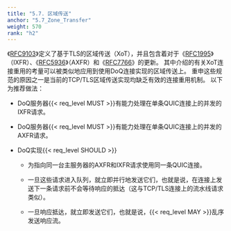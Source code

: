 ```yaml
---
title: "5.7. 区域传送"
anchor: "5.7_Zone_Transfer"
weight: 570
rank: "h2"
---
```


《[RFC9103](https://www.rfc-editor.org/info/rfc9103)》定义了基于TLS的区域传送（XoT），并且包含着对于《[RFC1995](https://www.rfc-editor.org/info/rfc1995)》（IXFR）、《[RFC5936](https://www.rfc-editor.org/info/rfc5936)》（AXFR）和《[RFC7766](https://www.rfc-editor.org/info/rfc7766)》的更新。
其中介绍的有关XoT连接重用的考量可以被类似地应用到使用DoQ连接实现的区域传送上。
重申这些规范的原因之一是当前的TCP/TLS区域传送实现均缺乏有效的连接重用机制。
以下为推荐做法：

* DoQ服务器{{< req_level MUST >}}有能力处理在单条QUIC连接上的并发的IXFR请求。

* DoQ服务器{{< req_level MUST >}}有能力处理在单条QUIC连接上的并发的AXFR请求。

* DoQ实现{{< req_level SHOULD >}}

  * 为指向同一台主服务器的AXFR和IXFR请求使用同一条QUIC连接。

  * 一旦这些请求进入队列，就立即并行地发送它们，也就是说，在连接上发送下一条请求前不会等待响应的抵达（这与TCP/TLS连接上的流水线请求类似）。

  * 一旦响应抵达，就立即发送它们，也就是说，{{< req_level MAY >}}乱序发送响应流。
